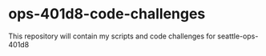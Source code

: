 # ops-401d8-code-challenges
This repository will contain my scripts and code challenges for seattle-ops-401d8
